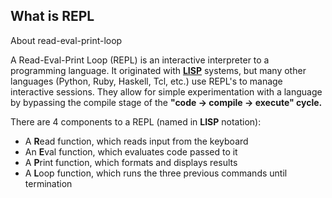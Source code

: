 ## What is REPL

About read-eval-print-loop

A Read-Eval-Print Loop (REPL) is an interactive interpreter to a programming language. It originated with [**LISP**](https://en.wikipedia.org/wiki/Lisp_%28programming_language%29) systems, but many other languages (Python, Ruby, Haskell, Tcl, etc.) use REPL's to manage interactive sessions. They allow for simple experimentation with a language by bypassing the compile stage of the **"code -> compile -> execute" cycle.**

There are 4 components to a REPL (named in **LISP** notation):

-   A **R**ead function, which reads input from the keyboard
-   An **E**val function, which evaluates code passed to it
-   A **P**rint function, which formats and displays results
-   A **L**oop function, which runs the three previous commands until termination